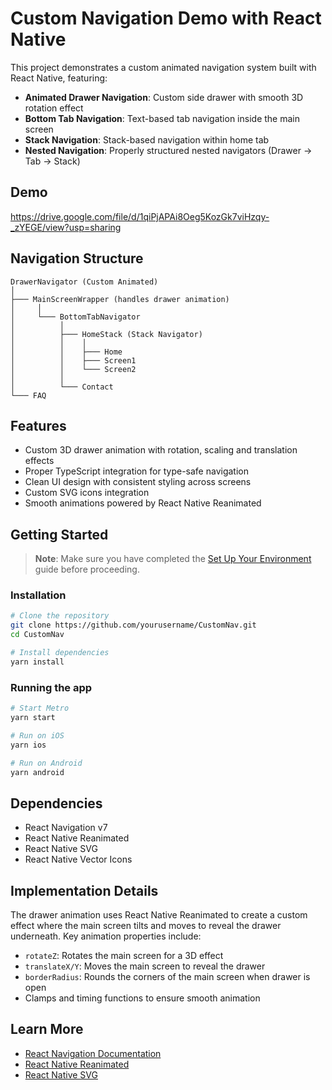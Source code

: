 # Custom Navigation Demo with React Native

This project demonstrates a custom animated navigation system built with React Native, featuring:

- **Animated Drawer Navigation**: Custom side drawer with smooth 3D rotation effect
- **Bottom Tab Navigation**: Text-based tab navigation inside the main screen
- **Stack Navigation**: Stack-based navigation within home tab
- **Nested Navigation**: Properly structured nested navigators (Drawer → Tab → Stack)

## Demo

https://drive.google.com/file/d/1qiPjAPAi8Oeg5KozGk7viHzqy-_zYEGE/view?usp=sharing

## Navigation Structure

```
DrawerNavigator (Custom Animated)
│
├─── MainScreenWrapper (handles drawer animation)
│     │
│     └─── BottomTabNavigator
│          │
│          ├─── HomeStack (Stack Navigator)
│          │    │
│          │    ├─── Home
│          │    ├─── Screen1
│          │    └─── Screen2
│          │
│          └─── Contact
└─── FAQ
```

## Features

- Custom 3D drawer animation with rotation, scaling and translation effects
- Proper TypeScript integration for type-safe navigation
- Clean UI design with consistent styling across screens
- Custom SVG icons integration
- Smooth animations powered by React Native Reanimated

## Getting Started

> **Note**: Make sure you have completed the [Set Up Your Environment](https://reactnative.dev/docs/set-up-your-environment) guide before proceeding.

### Installation

```sh
# Clone the repository
git clone https://github.com/yourusername/CustomNav.git
cd CustomNav

# Install dependencies
yarn install
```

### Running the app

```sh
# Start Metro
yarn start

# Run on iOS
yarn ios

# Run on Android
yarn android
```

## Dependencies

- React Navigation v7
- React Native Reanimated
- React Native SVG
- React Native Vector Icons

## Implementation Details

The drawer animation uses React Native Reanimated to create a custom effect where the main screen tilts and moves to reveal the drawer underneath. Key animation properties include:

- `rotateZ`: Rotates the main screen for a 3D effect
- `translateX/Y`: Moves the main screen to reveal the drawer
- `borderRadius`: Rounds the corners of the main screen when drawer is open
- Clamps and timing functions to ensure smooth animation

## Learn More

- [React Navigation Documentation](https://reactnavigation.org/)
- [React Native Reanimated](https://docs.swmansion.com/react-native-reanimated/)
- [React Native SVG](https://github.com/react-native-svg/react-native-svg)

